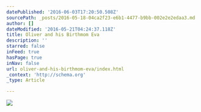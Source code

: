 ```yaml
---
datePublished: '2016-06-03T17:20:50.508Z'
sourcePath: _posts/2016-05-18-04ca2f23-e6b1-4477-b9bb-002e2e2edaa3.md
author: []
dateModified: '2016-05-21T04:24:37.118Z'
title: Oliver and his Birthmom Eva
description: ''
starred: false
inFeed: true
hasPage: true
inNav: false
url: oliver-and-his-birthmom-eva/index.html
_context: 'http://schema.org'
_type: Article

---
```

![](https://the-grid-user-content.s3-us-west-2.amazonaws.com/f9d2befd-7309-452f-86f5-2082bc13f83e.jpg)